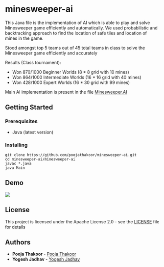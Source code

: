 # minesweeper-ai

This Java file is the implementation of AI which is able to play and solve Minesweeper game efficiently and automatically.
We used probabilistic and backtracking approach to find the location of safe tiles and location of mines in the game.

Stood amongst top 5 teams out of 45 total teams in class to solve the Minesweeper game efficiently and accurately

Results (Class tournament):
* Won 870/1000 Beginner Worlds (8 * 8 grid with 10 mines)
* Won 864/1000 Intermediate Worlds (16 * 16 grid with 40 mines)
* Won 428/1000 Expert Worlds (16 * 30 grid with 99 mines)

Main AI implementation is present in the file [Minesweeper.AI](https://github.com/poojathakoor/minesweeper-ai/blob/master/MinesweeperAI.java)

## Getting Started


### Prerequisites

* Java (latest version)

### Installing

    git clone https://github.com/poojathakoor/minesweeper-ai.git
    cd minesweeper-ai/minesweeper-ai
    javac *.java
    java Main

## Demo

![](demo.gif)

## License

This project is licensed under the Apache License 2.0 - see the [LICENSE](LICENSE) file for details

## Authors

* **Pooja Thakoor** - [Pooja Thakoor](https://github.com/poojathakoor)
* **Yogesh Jadhav** - [Yogesh Jadhav](https://github.com/yogeshjadhav7)
